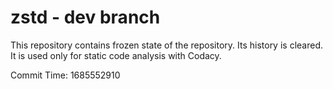 # zstd - dev branch

This repository contains frozen state of the repository.
Its history is cleared. It is used only for static code
analysis with Codacy.

Commit Time: 1685552910